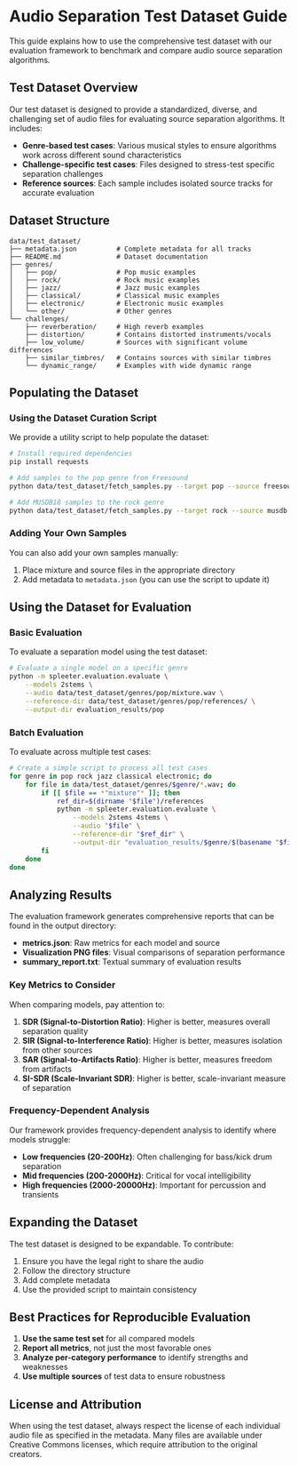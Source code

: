 # Audio Separation Test Dataset Guide

This guide explains how to use the comprehensive test dataset with our evaluation framework to benchmark and compare audio source separation algorithms.

## Test Dataset Overview

Our test dataset is designed to provide a standardized, diverse, and challenging set of audio files for evaluating source separation algorithms. It includes:

- **Genre-based test cases**: Various musical styles to ensure algorithms work across different sound characteristics
- **Challenge-specific test cases**: Files designed to stress-test specific separation challenges
- **Reference sources**: Each sample includes isolated source tracks for accurate evaluation

## Dataset Structure

```
data/test_dataset/
├── metadata.json          # Complete metadata for all tracks
├── README.md              # Dataset documentation
├── genres/
│   ├── pop/               # Pop music examples
│   ├── rock/              # Rock music examples
│   ├── jazz/              # Jazz music examples
│   ├── classical/         # Classical music examples
│   ├── electronic/        # Electronic music examples
│   └── other/             # Other genres
└── challenges/
    ├── reverberation/     # High reverb examples
    ├── distortion/        # Contains distorted instruments/vocals
    ├── low_volume/        # Sources with significant volume differences
    ├── similar_timbres/   # Contains sources with similar timbres
    └── dynamic_range/     # Examples with wide dynamic range
```

## Populating the Dataset

### Using the Dataset Curation Script

We provide a utility script to help populate the dataset:

```bash
# Install required dependencies
pip install requests

# Add samples to the pop genre from Freesound
python data/test_dataset/fetch_samples.py --target pop --source freesound --query "pop music multitrack" --samples 3

# Add MUSDB18 samples to the rock genre
python data/test_dataset/fetch_samples.py --target rock --source musdb
```

### Adding Your Own Samples

You can also add your own samples manually:

1. Place mixture and source files in the appropriate directory
2. Add metadata to `metadata.json` (you can use the script to update it)

## Using the Dataset for Evaluation

### Basic Evaluation

To evaluate a separation model using the test dataset:

```bash
# Evaluate a single model on a specific genre
python -m spleeter.evaluation.evaluate \
    --models 2stems \
    --audio data/test_dataset/genres/pop/mixture.wav \
    --reference-dir data/test_dataset/genres/pop/references/ \
    --output-dir evaluation_results/pop
```

### Batch Evaluation

To evaluate across multiple test cases:

```bash
# Create a simple script to process all test cases
for genre in pop rock jazz classical electronic; do
    for file in data/test_dataset/genres/$genre/*.wav; do
        if [[ $file == *"mixture"* ]]; then
            ref_dir=$(dirname "$file")/references
            python -m spleeter.evaluation.evaluate \
                --models 2stems 4stems \
                --audio "$file" \
                --reference-dir "$ref_dir" \
                --output-dir "evaluation_results/$genre/$(basename "$file" .wav)"
        fi
    done
done
```

## Analyzing Results

The evaluation framework generates comprehensive reports that can be found in the output directory:

- **metrics.json**: Raw metrics for each model and source
- **Visualization PNG files**: Visual comparisons of separation performance
- **summary_report.txt**: Textual summary of evaluation results

### Key Metrics to Consider

When comparing models, pay attention to:

1. **SDR (Signal-to-Distortion Ratio)**: Higher is better, measures overall separation quality
2. **SIR (Signal-to-Interference Ratio)**: Higher is better, measures isolation from other sources
3. **SAR (Signal-to-Artifacts Ratio)**: Higher is better, measures freedom from artifacts
4. **SI-SDR (Scale-Invariant SDR)**: Higher is better, scale-invariant measure of separation

### Frequency-Dependent Analysis

Our framework provides frequency-dependent analysis to identify where models struggle:

- **Low frequencies (20-200Hz)**: Often challenging for bass/kick drum separation
- **Mid frequencies (200-2000Hz)**: Critical for vocal intelligibility
- **High frequencies (2000-20000Hz)**: Important for percussion and transients

## Expanding the Dataset

The test dataset is designed to be expandable. To contribute:

1. Ensure you have the legal right to share the audio
2. Follow the directory structure
3. Add complete metadata
4. Use the provided script to maintain consistency

## Best Practices for Reproducible Evaluation

1. **Use the same test set** for all compared models
2. **Report all metrics**, not just the most favorable ones
3. **Analyze per-category performance** to identify strengths and weaknesses
4. **Use multiple sources** of test data to ensure robustness

## License and Attribution

When using the test dataset, always respect the license of each individual audio file as specified in the metadata. Many files are available under Creative Commons licenses, which require attribution to the original creators. 